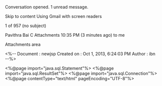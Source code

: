 
Conversation opened. 1 unread message.

Skip to content
Using Gmail with screen readers

1 of 957
(no subject)

Pavithra Bai C
Attachments
10:35 PM (3 minutes ago)
to me

Attachments area

<%-- 
    Document   : newjsp
    Created on : Oct 1, 2013, 6:24:03 PM
    Author     : ibn
--%>

<%@page import="java.sql.Statement"%>
<%@page import="java.sql.ResultSet"%>
<%@page import="java.sql.Connection"%>
<%@page contentType="text/html" pageEncoding="UTF-8"%>
<!DOCTYPE html>
<html>
    <head>
        <script>
            function check()
            {
                var a = document.f1.opn.value;
                var b = document.f1.t.value;
                if(a ==""){
                    alert("Plese enter Select catgeory..!!");
                   
                    return false;
                }
                if(b==""){
                    alert('Please enter your words');
                    return false;
                }
            }
        </script>
        <meta http-equiv="Content-Type" content="text/html; charset=UTF-8">
        <title>admin Page</title>
    </head>

    <body bgcolor="#B3D1B3">
        <h1 align="center"><font size="+3">Cyberbullying
            </font></h1>
        <h1 align="center"><font size="+3"COLOR="RED">ADMIN PAGE</font></h1><hr>
        <div><img src="images/admin.png" alt="" width="120" height="99" /><br>
            <div id="menu">
			<ul>
				<li> <a href ="index.html">Logout</a></li>
                                <li><a href ="UserTablee.jsp">User List</a></li>
                                
				<!--<li><a href ="filterwordslist.jsp">Filter Words List</a></li>-->
				<li><a href ="blockuserlist.jsp">Blocked Users</a></li>
				
				<li><a href ="addword.jsp">Add Words to Bullng Dictionary</a></li>
			</ul>
		</div>
            
            
            
          
          <div style="position:absolute; right:500px; top:145px; left:550px; width: 625px; height: 421px;">
          
               <form action="addword1.jsp" method="get">
                    <input type="text" name="bword">
                    <input type="submit" value="Add to Dictonary">
                    </form>
          </div>
<!--              <form name="f1" action="foradmin.jsp" method="get" onsubmit="return check();"> 
                <h2>Word Category</h2>:
                <select name="opn" id="opn"><option value="ILLEGAL WORDS">Illegal Words</option>
                    <option value="BAD WORDS" selected>Bad Words</option>
                    <option value="RESTRICTED WORDS">Restricted words</option>

                </select>
                <h2>Words:</h2> <input type="text" name="text"id="t"><br><br>

                <input type="submit" value="Add">
                <input type="reset" name="text" value="Clear">-->
          
<!--             /*  
         
        
          <%
                int uid=0;
                int buid=0;
try
               {
    Connection conn=databaseconnection.databasecon.getconnection();
    String sql="select count(1) from reg";
    Statement stm=conn.createStatement();
    ResultSet rs=stm.executeQuery(sql);
    if(rs.next())
               {
        uid=rs.getInt(1);
    }
    session.setAttribute("guid",uid);
    System.out.println("Eswar==="+uid);
    String sql1="select count(1) from buser";
    Statement stm1=conn.createStatement();
    ResultSet rs1=stm1.executeQuery(sql1);
    if(rs1.next())
               {
        buid=rs1.getInt(1);
    }
    session.setAttribute("gbuid",buid);
    System.out.println("Eswar==="+buid);
}catch(Exception es)
                  {
                   es.printStackTrace();
               }
                    if (request.getParameter("msg") != null) {
                        out.println("<script>alert('Information Saved..!')</script>");
                    }

                    if (request.getParameter("msgr") != null) {
                        out.println("<script>alert('fails')</script>");
                    }
                %>*/
             

                
            

            </form>
        </div><BR>-->
               
        <HR>
    </body>
</html>
pcode.txt
Displaying pcode.txt.
